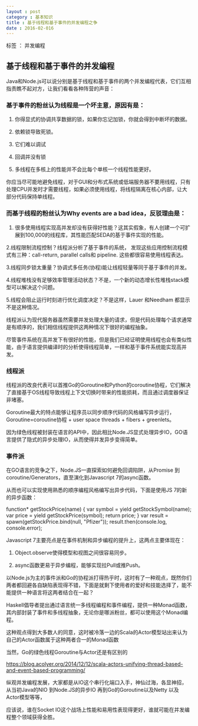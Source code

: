 ```yaml
---
layout : post
category : 基本知识
title : 基于线程和基于事件的并发编程之争
date : 2016-02-016
---
```


标签 ： 并发编程


<!-- more -->


## 基于线程和基于事件的并发编程

Java和Node.js可以说分别是基于线程和基于事件的两个并发编程代表，它们互相指责瞧不起对方，让我们看看各种阵营的声音：

### 基于事件的粉丝认为线程是一个坏主意，原因有是：

1. 你得显式的协调共享数据的锁，如果你忘记加锁，你就会得到中断坏的数据。

2. 依赖锁导致死锁。

3. 它们难以调试

4. 回调并没有锁

5. 多线程在多核上的性能并不会比每个单核一个线程性能更好。

你应当尽可能地避免线程，对于GUI和分布式系统或低端服务器不要用线程，只有处理CPU并发时才需要线程，如果必须使用线程，将线程隔离在核心内部，让大部分代码保持单线程。

### 而基于线程的粉丝认为Why events are a bad idea，反驳理由是：

1. 很多使用线程实现高并发却没有获得好性能？这其实假象，有人创建一个可扩展到100,000的线程库，其性能匹配SEDA的基于事件实现的性能。

2.线程限制流程控制？线程派分析了基于事件的系统， 发现这些应用控制流程模式有三种：call-return, parallel calls和 pipeline. 这些都很容易使用线程表达。

3.线程同步锁太重量？协调式多任务(协程)能让线程轻量等同于基于事件的并发。

4.线程堆栈没有足够效率管理活动状态？不是，一个新的动态增长性堆栈stack模型可以解决这个问题。

5.线程会阻止运行时刻进行优化调度决定？不是这样，Lauer 和Needham 都显示不是这种情况。

线程派认为现代服务器虽然需要并发处理大量的请求，但是代码处理每个请求通常是有顺序的，我们相信线程提供这两种情况下很好的编程抽象。

尽管事件系统在高并发下有很好的性能，但是我们已经证明使用线程也会有类似性能，由于语言提供编译时的分析使得线程简单，一样和基于事件系统能实现高并发。

### 线程派

线程派的改良代表可以首推Go的Goroutine和Python的coroutine协程，它们解决了直接基于OS线程导致线程上下文切换时带来的性能损耗，而且通过调度器保证非堵塞。

Goroutine最大的特点能够让程序员以同步顺序代码的风格编写异步运行，Goroutine=coroutine协程 + user space threads + fibers + greenlets。

因为绿色线程被封装在语言的API中，因此相比Node.JS显式处理异步IO，GO语言提供了隐式的异步处理IO，从而使得并发异步变得简单。

### 事件派

在GO语言的竞争之下，Node.JS一直探索如何避免回调陷阱，从Promise 到coroutine/Generators，直至演化到Javascript 7的async函数。

从而也可以实现使用熟悉的顺序编程风格编写出异步代码，下面是使用JS 7的新的异步函数：

>
function* getStockPrice(name) {
    var symbol = yield getStockSymbol(name);
    var price = yield getStockPrice(symbol);
    return price;
}
var result =
    spawn(getStockPrice.bind(null, "Pfizer"));
result.then(console.log, console.error);


Javascript 7主要亮点是在事件机制和异步编程的提升上，这两点主要体现在：

1. Object.observe使得模型和视图之间很容易同步。

2. async函数更易于异步编程，能够实现拉Pull或推Push。



以Node.js为主的事件派和Go的协程派打得热乎时，这时有了一种观点，既然你们两者都回避各自缺陷表现得不错，下面是就剩下使用者的爱好和技能选择了，能不能提供一种语言将这两者结合在一起？

Haskell倡导者提出通过语言统一多线程编程和事件编程，提供一种Monad函数，其内部封装了事件和多线程抽象，无论你是哪派粉丝，都可以使用这个Monad编程。

这种观点得到大多数人的同意，这时被冷落一边的Scala的Actor模型站出来认为自己的Actor函数属于这种两者合一的Monad函数

当然，Go的绿色线程Goroutine与Actor还是有区别的

https://blog.acolyer.org/2014/12/12/scala-actors-unifying-thread-based-and-event-based-programming/

纵观并发编程发展，大家都是从IO这个串行化端口入手，神仙过海，各显神招，从当初Java的NIO 到Node.JS的异步IO 再到Go的Goroutine以及Netty 以及Actor模型等等，

应该说，谁在Socket IO这个战场上性能和易用性表现得更好，谁就可能在并发编程整个领域获得全胜。
